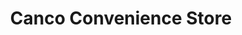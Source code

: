 ---
title: "Canco Convenience Store"
url: /abbotsford/canco-convenience-store/
shop: convenience
---